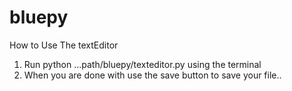 # bluepy
How to Use The textEditor
1. Run python ...path/bluepy/texteditor.py using the terminal
2. When you are done with use the save button to save your file..
